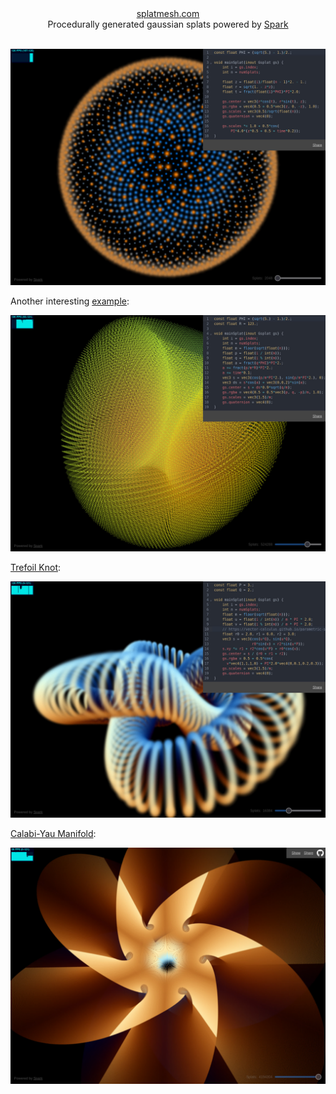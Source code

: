 

<div align=center>
<a href="https://splatmesh.com">splatmesh.com</a>
<div>
Procedurally generated gaussian splats powered by <a href="https://sparkjs.dev">Spark</a>
</div>
<br>
</div>

![](img/screenshot.jpg)

Another interesting [example](https://splatmesh.com/#const%20float%20PHI%20%3D%20(sqrt(5.)%20-%201.)%2F2.%3B%0Aconst%20float%20R%20%3D%20123.%3B%0A%0Avoid%20mainSplat(inout%20Gsplat%20gs)%20%7B%0A%20%20%20%20int%20i%20%3D%20gs.index%3B%0A%20%20%20%20int%20n%20%3D%20numSplats%3B%0A%20%20%20%20float%20m%20%3D%20floor(sqrt(float(n)))%3B%0A%20%20%20%20float%20p%20%3D%20float(i%20%2F%20int(m))%3B%0A%20%20%20%20float%20q%20%3D%20float(i%20%25%20int(m))%3B%0A%20%20%20%20float%20a%20%3D%20fract(q*PHI)*PI*2.%3B%0A%20%20%20%20a%20%2B%3D%20fract(p%2Fm*R)*PI*2.%3B%0A%20%20%20%20a%20%2B%3D%20time*0.1%3B%0A%20%20%20%20vec3%20s%20%3D%20vec3(cos(p%2Fm*PI*2.)%2C%20sin(p%2Fm*PI*2.)%2C%200)%3B%0A%20%20%20%20vec3%20ds%20%3D%20s*cos(a)%20%2B%20vec3(0%2C0%2C2)*sin(a)%3B%0A%20%20%20%20gs.center%20%3D%20s%20%2B%20ds*0.9*sqrt(q%2Fm)%3B%0A%20%20%20%20gs.rgba%20%3D%20vec4(0.5%20%2B%200.5*vec3(p%2C%20q%2C%20-p)%2Fm%2C%201.0)%3B%0A%20%20%20%20gs.scales%20%3D%20vec3(1.5)%2Fm%3B%0A%20%20%20%20gs.quaternion%20%3D%20vec4(0)%3B%0A%7D):

![](img/torus.jpg)

[Trefoil Knot](https://splatmesh.com/#const%20float%20P%20%3D%203.%3B%0Aconst%20float%20Q%20%3D%202.%3B%0A%0Avoid%20mainSplat(inout%20Gsplat%20gs)%20%7B%0A%20%20%20%20int%20i%20%3D%20gs.index%3B%0A%20%20%20%20int%20n%20%3D%20numSplats%3B%0A%20%20%20%20float%20m%20%3D%20floor(sqrt(float(n)))%3B%0A%20%20%20%20float%20u%20%3D%20float(i%20%2F%20int(m))%20%2F%20m%20*%20PI%20*%202.0%3B%0A%20%20%20%20float%20v%20%3D%20float(i%20%25%20int(m))%20%2F%20m%20*%20PI%20*%202.0%3B%0A%20%20%20%20%2F%2F%20https%3A%2F%2Fvector-calculus.github.io%2Fparametric-surfaces-gallery%0A%20%20%20%20float%20r0%20%3D%202.0%2C%20r1%20%3D%206.0%2C%20r2%20%3D%203.0%3B%0A%20%20%20%20vec3%20s%20%3D%20vec3(cos(u*Q)%2C%20sin(u*Q)%2C%0A%20%20%20%20%20%20%20%20%20%20%20%20%20%20%20%20%20%20r0*sin(v)%20%2B%20r2*sin(u*P))%3B%0A%20%20%20%20s.xy%20*%3D%20r1%20%2B%20r2*cos(u*P)%20%2B%20r0*cos(v)%3B%0A%20%20%20%20gs.center%20%3D%20s%20%2F%20(r0%20%2B%20r1%20%2B%20r2)%3B%0A%20%20%20%20gs.rgba%20%3D%200.5%20%2B%200.5*cos(%0A%20%20%20%20%20%20v*vec4(1%2C1%2C1%2C0)%20%2B%20PI*2.0*vec4(0%2C0.1%2C0.2%2C0.3))%3B%0A%20%20%20%20gs.scales%20%3D%20vec3(1.5)%2Fm%3B%0A%20%20%20%20gs.quaternion%20%3D%20vec4(0)%3B%0A%7D):

![](img/trefoil.jpg)

[Calabi-Yau Manifold](https://splatmesh.com/#const%20float%20PIx2%20%3D%20PI*2.0%3B%0A%0Avec2%20imul(vec2%20a%2C%20vec2%20b)%20%7B%20return%20a*mat2(b.x%2C%20b.y%2C%20-b.y%2C%20b.x)%3B%20%7D%0Avec2%20iexp(vec2%20z)%20%7B%20return%20exp(z.x)*vec2(cos(z.y)%2C%20sin(z.y))%3B%20%7D%0Avec2%20ipow(vec2%20z%2C%20float%20a)%20%7B%20return%20pow(length(z)%2C%20a)*iexp(vec2(0%2Ca)*atan(z.y%2C%20z.x))%3B%20%7D%0Avec2%20icos(vec2%20z)%20%7B%20return%20(iexp(z)%20%2B%20iexp(-z))*0.5%3B%20%7D%0Avec2%20isin(vec2%20z)%20%7B%20return%20icos(z%20-%20vec2(0%2C1)*PI*0.5)%3B%20%7D%0A%0A%2F%2F%20https%3A%2F%2Fanalyticphysics.com%2FHigher%2520Dimensions%2FVisualizing%2520Calabi-Yau%2520Manifolds.htm%0Avec4%20manifold(vec2%20uv%2C%20ivec2%20q%2C%20int%20n)%20%7B%0A%20%20%20%20vec2%20pi2n%20%3D%20vec2(0%2C1)*PIx2%2Ffloat(n)%3B%0A%20%20%20%20vec2%20a%20%3D%20imul(ipow(icos(uv)%2C%202.0%2Ffloat(n))%2C%20iexp(pi2n*float(q.x)))%3B%0A%20%20%20%20vec2%20b%20%3D%20imul(ipow(isin(uv)%2C%202.0%2Ffloat(n))%2C%20iexp(pi2n*float(q.y)))%3B%0A%20%20%20%20return%20vec4(a%2C%20b)%3B%0A%7D%0A%0Avec3%20surface(vec2%20uv)%20%7B%0A%20%20%20%20float%20u%20%3D%20uv.y%2C%20v%20%3D%20uv.x%3B%20%2F%2F%20uv%20%3D%20(0%2C1)x(0%2C1)%0A%20%20%20%20%2F%2F%20the%20manifold%20is%20made%20of%20n*n%20surfaces%0A%20%20%20%20int%20n%20%3D%206%2C%20i%20%3D%20int(u*float(n))%2C%20j%20%3D%20int(v*float(n))%3B%0A%20%20%20%20u%20%3D%20fract(u*float(n))*PI%20-%20PI*0.5%3B%0A%20%20%20%20v%20%3D%20fract(v*float(n))*PI*0.5%3B%0A%20%20%20%20vec4%20yau%20%3D%20manifold(vec2(u%2Cv)%2C%20ivec2(i%2Cj)%2C%20n)%3B%0A%20%20%20%20return%20yau.xyz%20%2F%20(1.9%20%2B%20yau.w)%3B%20%2F%2F%204d%20-%3E%203d%20perspective%20projection%0A%7D%0A%0Avoid%20mainSplat(inout%20Gsplat%20gs)%20%7B%0A%20%20%20%20int%20i%20%3D%20gs.index%3B%0A%20%20%20%20int%20n%20%3D%20numSplats%3B%0A%20%20%20%20int%20w%20%3D%20int(sqrt(float(n)))%2F2%3B%0A%20%20%20%20int%20h%20%3D%20(n%20%2B%20w%20-%201)%2Fw%3B%0A%20%20%20%20vec2%20uv%20%3D%20vec2(i%25w%2C%20i%2Fw)%20%2F%20vec2(w%2C%20h)%3B%0A%20%20%20%20gs.center%20%3D%20surface(uv)%3B%0A%20%20%20%20gs.rgba.rgb%20%3D%200.5%20%2B%200.5*cos(%0A%20%20%20%20%20%20PIx2*(time*0.1%20%2B%20uv.y%20%2B%20uv.x%20%2B%20vec3(0%2C0.1%2C0.2)))%3B%0A%20%20%20%20gs.rgba.a%20%3D%201.0%3B%0A%20%20%20%20gs.scales%20%3D%20vec3(2)%2Fvec3(w)%3B%0A%20%20%20%20gs.quaternion%20%3D%20vec4(0)%3B%0A%7D):

![](img/calabiyau.jpg)
